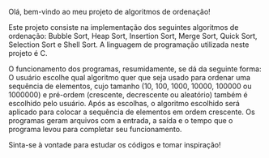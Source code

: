 Olá, bem-vindo ao meu projeto de algoritmos de ordenação!

Este projeto consiste na implementação dos seguintes algoritmos de ordenação: Bubble Sort, Heap Sort, Insertion Sort, Merge Sort, Quick Sort, Selection Sort e Shell Sort.
A linguagem de programação utilizada neste projeto é C.

O funcionamento dos programas, resumidamente, se dá da seguinte forma: O usuário escolhe qual algoritmo quer que seja usado para ordenar uma sequência de elementos, cujo
tamanho (10, 100, 1000, 10000, 100000 ou 1000000) e pré-ordem (crescente, decrescente ou aleatório) também é escolhido pelo usuário. Após as escolhas, o algoritmo escolhido
será aplicado para colocar a sequência de elementos em ordem crescente. 
Os programas geram arquivos com a entrada, a saída e o tempo que o programa levou para completar
seu funcionamento.

Sinta-se à vontade para estudar os códigos e tomar inspiração!
